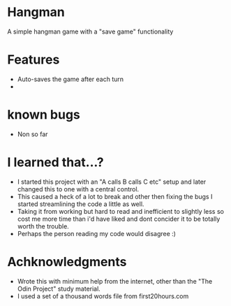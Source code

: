# Hangman
A simple hangman game with a "save game" functionality

# Features
 - Auto-saves the game after each turn
 - 

# known bugs
 - Non so far

# I learned that...?
 - I started this project with an "A calls B calls C etc" setup and later changed this to one with a central control.
 - This caused a heck of a lot to break and other then fixing the bugs I started streamlining the code a little as well.
 - Taking it from working but hard to read and inefficient to slightly less so cost me more time than i'd have liked and dont concider it to be totally worth the trouble.
 - Perhaps the person reading my code would disagree :)

# Achknowledgments
 - Wrote this with minimum help from the internet, other than the "The Odin Project" study material.
 - I used a set of a thousand words file from first20hours.com
